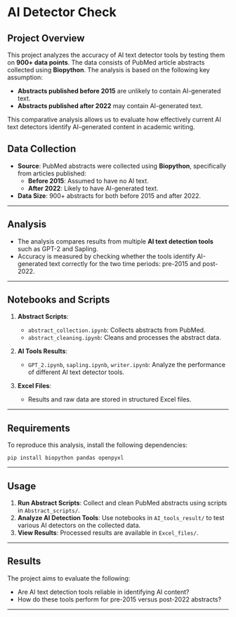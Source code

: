AI Detector Check
=================

Project Overview
----------------

This project analyzes the accuracy of AI text detector tools by testing them on **900+ data points**. The data consists of PubMed article abstracts collected using **Biopython**. The analysis is based on the following key assumption:

-   **Abstracts published before 2015** are unlikely to contain AI-generated text.
-   **Abstracts published after 2022** may contain AI-generated text.

This comparative analysis allows us to evaluate how effectively current AI text detectors identify AI-generated content in academic writing.

Data Collection
---------------

-   **Source**: PubMed abstracts were collected using **Biopython**, specifically from articles published:
    -   **Before 2015**: Assumed to have no AI text.
    -   **After 2022**: Likely to have AI-generated text.
-   **Data Size**: 900+ abstracts for both before 2015 and after 2022.

* * * * *

Analysis
--------

-   The analysis compares results from multiple **AI text detection tools** such as GPT-2 and Sapling.
-   Accuracy is measured by checking whether the tools identify AI-generated text correctly for the two time periods: pre-2015 and post-2022.

* * * * *

Notebooks and Scripts
---------------------

1.  **Abstract Scripts**:

    -   `abstract_collection.ipynb`: Collects abstracts from PubMed.
    -   `abstract_cleaning.ipynb`: Cleans and processes the abstract data.
2.  **AI Tools Results**:

    -   `GPT_2.ipynb`, `sapling.ipynb`, `writer.ipynb`: Analyze the performance of different AI text detector tools.
3.  **Excel Files**:

    -   Results and raw data are stored in structured Excel files.

* * * * *

Requirements
------------

To reproduce this analysis, install the following dependencies:

`pip install biopython pandas openpyxl`

* * * * *

Usage
-----

1.  **Run Abstract Scripts**: Collect and clean PubMed abstracts using scripts in `Abstract_scripts/`.
2.  **Analyze AI Detection Tools**: Use notebooks in `AI_tools_result/` to test various AI detectors on the collected data.
3.  **View Results**: Processed results are available in `Excel_files/`.

* * * * *

Results
-------

The project aims to evaluate the following:

-   Are AI text detection tools reliable in identifying AI content?
-   How do these tools perform for pre-2015 versus post-2022 abstracts?

* * * * *
